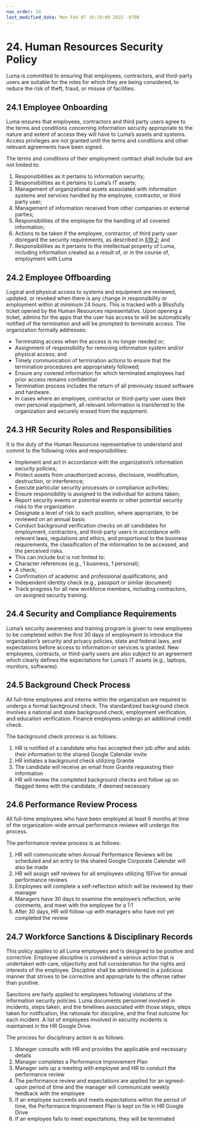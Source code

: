 ```yaml
---
nav_order: 24
last_modified_date: Mon Feb 07 16:29:00 2022 -0700
---
```



# 24. Human Resources Security Policy

Luma is committed to ensuring that employees, contractors, and third-party users are suitable for the roles for which they are being considered, to reduce the risk of theft, fraud, or misuse of facilities. 



## 24.1 Employee Onboarding

Luma ensures that employees, contractors and third party users agree to the terms and conditions concerning information security appropriate to the nature and extent of access they will have to Luma’s assets and systems. Access privileges are not granted until the terms and conditions and other relevant agreements have been signed.

The terms and conditions of their employment contract shall include but are not limited to:

1. Responsibilities as it pertains to information security;
1. Responsibilities as it pertains to Luma’s IT assets;
1. Management of organizational assets associated with information systems and services handled by the employee, contractor, or third party user;
1. Management of information received from other companies or external parties;
1. Responsibilities of the employee for the handling of all covered information;
1. Actions to be taken if the employee, contractor, of third party user disregard the security requirements, as described in [§19.2](#192-employees-policies); and
1. Responsibilities as it pertains to the intellectual property of Luma, including information created as a result of, or in the course of, employment with Luma



## 24.2 Employee Offboarding

Logical and physical access to systems and equipment are reviewed, updated, or revoked when there is any change in responsibility or employment within at minimum 24 hours. This is tracked with a Blissfully ticket opened by the Human Resources representative. Upon opening a ticket, admins for the apps that the user has access to will be automatically notified of the termination and will be prompted to terminate access.
The organization formally addresses:
* Terminating access when the access is no longer needed or;
* Assignment of responsibility for removing information system and/or physical access; and
* Timely communication of termination actions to ensure that the termination procedures are appropriately followed;
* Ensure any covered information for which terminated employees had prior access remains confidential
* Termination process includes the return of all previously issued software and hardware.
* In cases where an employee, contractor or third-party user uses their own personal equipment, all relevant information is transferred to the organization and securely erased from the equipment.


## 24.3 HR Security Roles and Responsibilities

It is the duty of the Human Resources representative to understand and commit to the following roles and responsibilities:

* Implement and act in accordance with the organization’s information security policies;
* Protect assets from unauthorized access, disclosure, modification, destruction, or interference;
* Execute particular security processes or compliance activities;
* Ensure responsibility is assigned to the individual for actions taken; 
* Report security events or potential events or other potential security risks to the organization
* Designate a level of risk to each position, where appropriate, to be reviewed on an annual basis
* Conduct background verification checks on all candidates for employment, contractors, and third-party users in accordance with relevant laws, regulations and ethics, and proportional to the business requirements, the classification of the information to be accessed, and the perceived risks. 
* This can include but is not limited to:
* Character references (e.g., 1 business, 1 personal);
* A check;
* Confirmation of academic and professional qualifications; and
* Independent identity check (e.g., passport or similar document) 
* Track progress for all new workforce members, including contractors, on assigned security training.



## 24.4 Security and Compliance Requirements

Luma’s security awareness and training program is given to new employees to be completed within the first 30 days of employment to introduce the organization’s security and privacy policies, state and federal laws, and expectations before access to information or services is granted. New employees, contracts, or third-party users are also subject to an agreement which clearly defines the expectations for Luma’s IT assets (e.g., laptops, monitors, softwares).

## 24.5 Background Check Process

All full-time employees and interns within the organization are required to undergo a formal background check. The standardized background check involves a national and state background check, employment verification, and education verification. Finance employees undergo an additional credit check. 


The background check process is as follows:

1. HR is notified of a candidate who has accepted their job offer and adds their information to the shared Google Calendar invite
1. HR initiates a background check utilizing Granite
1. The candidate will receive an email from Granite requesting their information
1. HR will review the completed background checks and follow up on flagged items with the candidate, if deemed necessary


## 24.6 Performance Review Process

All full-time employees who have been employed at least 6 months at time of the organization-wide annual performance reviews will undergo the process. 

The performance review process is as follows:

1. HR will communicate when Annual Performance Reviews will be scheduled and an entry to the shared Google Corporate Calendar will also be made
1. HR will assign self reviews for all employees utilizing 15Five for annual performance reviews
1. Employees will complete a self-reflection which will be reviewed by their manager
1. Managers have 30 days to examine the employee’s reflection, write comments, and meet with the employee for a 1:1
1. After 30 days, HR will follow-up with managers who have not yet completed the review


## 24.7 Workforce Sanctions & Disciplinary Records

This policy applies to all Luma employees and is designed to be positive and corrective. Employee discipline is considered a serious action that is undertaken with care, objectivity and full consideration for the rights and interests of the employee. Discipline shall be administered in a judicious manner that strives to be corrective and appropriate to the offense rather than punitive.

Sanctions are fairly applied to employees following violations of the information security policies. Luma documents personnel involved in incidents, steps taken, and the timelines associated with those steps, steps taken for notification, the rationale for discipline, and the final outcome for each incident. A list of employees involved in security incidents is maintained in the HR Google Drive.

The process for disciplinary action is as follows:

1. Manager consults with HR and provides the applicable and necessary details
1. Manager completes a Performance Improvement Plan 
1. Manager sets up a meeting with employee and HR to conduct the performance review
1. The performance review and expectations are applied for an agreed-upon period of time and the manager will communicate weekly feedback with the employee
1. If an employee succeeds and meets expectations within the period of time, the Performance Improvement Plan is kept on file in HR Google Drive
1. If an employee fails to meet expectations, they will be terminated
